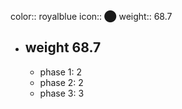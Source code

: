 color:: royalblue
icon:: ⬤
weight:: 68.7
- ## weight 68.7
  - phase 1: 2
  - phase 2: 2
  - phase 3: 3

